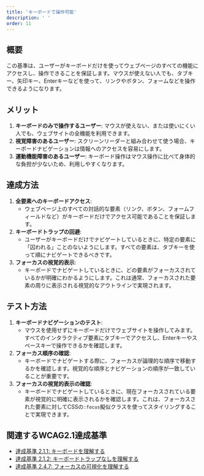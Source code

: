 ```yaml
---
title: 'キーボードで操作可能'
description: ' '
order: 11
---
```


## 概要
この基準は、ユーザーがキーボードだけを使ってウェブページのすべての機能にアクセスし、操作できることを保証します。マウスが使えない人でも、タブキー、矢印キー、Enterキーなどを使って、リンクやボタン、フォームなどを操作できるようになります。

## メリット
1. **キーボードのみで操作するユーザー**: マウスが使えない、または使いにくい人でも、ウェブサイトの全機能を利用できます。
2. **視覚障害のあるユーザー**: スクリーンリーダーと組み合わせて使う場合、キーボードナビゲーションは情報へのアクセスを容易にします。
3. **運動機能障害のあるユーザー**: キーボード操作はマウス操作に比べて身体的な負担が少ないため、利用しやすくなります。

## 達成方法
1. **全要素へのキーボードアクセス**:
    - ウェブページ上のすべての対話的な要素（リンク、ボタン、フォームフィールドなど）がキーボードだけでアクセス可能であることを保証します。
2. **キーボードトラップの回避**:
    - ユーザーがキーボードだけでナビゲートしているときに、特定の要素に「囚われる」ことのないようにします。すべての要素は、タブキーを使って順にナビゲートできるべきです。
3. **フォーカスの視覚的表示**:
    - キーボードでナビゲートしているときに、どの要素がフォーカスされているかが明確にわかるようにします。これは通常、フォーカスされた要素の周りに表示される視覚的なアウトラインで実現されます。

## テスト方法
1. **キーボードナビゲーションのテスト**:
    - マウスを使用せずにキーボードだけでウェブサイトを操作してみます。すべてのインタラクティブ要素にタブキーでアクセスし、Enterキーやスペースキーで操作できるかを確認します。
2. **フォーカス順序の確認**:
    - キーボードでナビゲートする際に、フォーカスが論理的な順序で移動するかを確認します。視覚的な順序とナビゲーションの順序が一致していることが重要です。
3. **フォーカスの視覚的表示の確認**:
    - キーボードでナビゲートしているときに、現在フォーカスされている要素が視覚的に明確に表示されるかを確認します。これは、フォーカスされた要素に対してCSSの`:focus`擬似クラスを使ってスタイリングすることで実現できます。

## 関連するWCAG2.1達成基準
- [達成基準 2.1.1: キーボードを理解する](https://waic.jp/translations/WCAG21/Understanding/keyboard)
- [達成基準 2.1.2: キーボードトラップなしを理解する](https://waic.jp/translations/WCAG21/Understanding/no-keyboard-trap.html)
- [達成基準 2.4.7: フォーカスの可視化を理解する](https://waic.jp/translations/WCAG21/Understanding/focus-visible.html)
